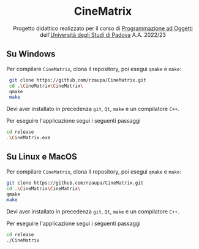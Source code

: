 <h1 style="text-align: center">CineMatrix</h1>

<p style="text-align: center">
   Progetto didattico realizzato per il corso di <a href="https://didattica.unipd.it/off/2021/LT/SC/SC1167/000ZZ/SC02123180/N0">Programmazione ad Oggetti</a> dell'<a href="https://www.unipd.it/">Università degli Studi di Padova</a> A.A. 2022/23
</p>

<h2>Su Windows</h2>

Per compilare `CineMatrix`, clona il repository, poi esegui `qmake` e `make`:
```bash
 git clone https://github.com/rzaupa/CineMatrix.git
 cd .\CineMatrix\CineMatrix\
 qmake
 make
```
Devi aver installato in precedenza `git`, `Qt`, `make` e un compilatore `C++`.

Per eseguire l'applicazione segui i seguenti passaggi
```bash
cd release
.\CineMatrix.exe
```
<h2>Su Linux e MacOS</h2>

Per compilare `CineMatrix`, clona il repository, poi esegui `qmake` e `make`:
```bash
git clone https://github.com/rzaupa/CineMatrix.git
cd .\CineMatrix\CineMatrix\
qmake
make
```
Devi aver installato in precedenza `git`, `Qt`, `make` e un compilatore `C++`.

Per eseguire l'applicazione segui i seguenti passaggi
```bash
cd release
./CineMatrix
```
